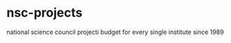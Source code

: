 nsc-projects
============

national science council projecti budget for every single institute since 1989
